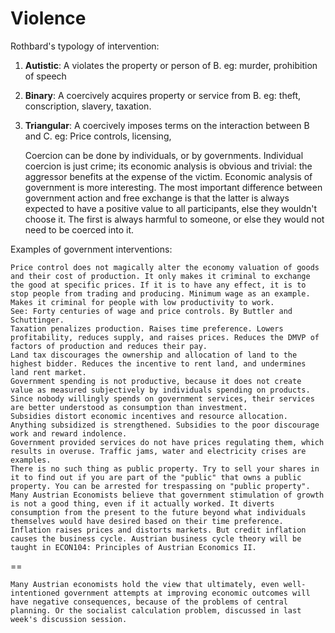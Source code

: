 # Violence

Rothbard's typology of intervention:

1. **Autistic**: A violates the property or person of B. 
    eg: murder, prohibition of speech
2. **Binary**: A coercively acquires property or service from B. 
    eg: theft, conscription, slavery, taxation.
3. **Triangular**: A coercively imposes terms on the interaction between B and C. 
    eg: Price controls, licensing,

    Coercion can be done by individuals, or by governments. Individual coercion is just crime; its economic analysis is obvious and trivial: the aggressor benefits at the expense of the victim. Economic analysis of government is more interesting.
    The most important difference between government action and free exchange is that the latter is always expected to have a positive value to all participants, else they wouldn't choose it. The first is always harmful to someone, or else they would not need to be coerced into it.


Examples of government interventions:

    Price control does not magically alter the economy valuation of goods and their cost of production. It only makes it criminal to exchange the good at specific prices. If it is to have any effect, it is to stop people from trading and producing. Minimum wage as an example. Makes it criminal for people with low productivity to work.
    See: Forty centuries of wage and price controls. By Buttler and Schuttinger.
    Taxation penalizes production. Raises time preference. Lowers profitability, reduces supply, and raises prices. Reduces the DMVP of factors of production and reduces their pay.
    Land tax discourages the ownership and allocation of land to the highest bidder. Reduces the incentive to rent land, and undermines land rent market.
    Government spending is not productive, because it does not create value as measured subjectively by individuals spending on products. Since nobody willingly spends on government services, their services are better understood as consumption than investment.
    Subsidies distort economic incentives and resource allocation. Anything subsidized is strengthened. Subsidies to the poor discourage work and reward indolence.
    Government provided services do not have prices regulating them, which results in overuse. Traffic jams, water and electricity crises are examples.
    There is no such thing as public property. Try to sell your shares in it to find out if you are part of the "public" that owns a public property. You can be arrested for trespassing on "public property".
    Many Austrian Economists believe that government stimulation of growth is not a good thing, even if it actually worked. It diverts consumption from the present to the future beyond what individuals themselves would have desired based on their time preference.
    Inflation raises prices and distorts markets. But credit inflation causes the business cycle. Austrian business cycle theory will be taught in ECON104: Principles of Austrian Economics II.

==

    Many Austrian economists hold the view that ultimately, even well-intentioned government attempts at improving economic outcomes will have negative consequences, because of the problems of central planning. Or the socialist calculation problem, discussed in last week's discussion session.
